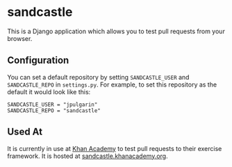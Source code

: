 sandcastle
==========

This is a Django application which allows you to test pull requests from your browser.

Configuration
-------------

You can set a default repository by setting `SANDCASTLE_USER` and 
`SANDCASTLE_REPO` in `settings.py`. For example, to set this repository
as the default it would look like this:

	SANDCASTLE_USER = "jpulgarin"
	SANDCASTLE_REPO = "sandcastle"

Used At
-------

It is currently in use at [Khan Academy](http://www.khanacademy.org) to
test pull requests to their exercise framework. It is hosted at [sandcastle.khanacademy.org](http://sandcastle.khanacademy.org).
